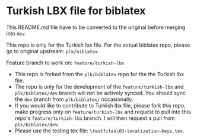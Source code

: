 # Turkish LBX file for biblatex

This README.md file have to be converted to the original before merging into `dev`.

This repo is only for the Turkish lbx file. For the actual biblatex repo, please go to original upstream: `plk/biblatex`.

Feature branch to work on: `feature/turkish-lbx`

* This repo is forked from the `plk/biblatex` repo for the the Turkish lbx file.
* The repo is only for the development of the `feature/turkish-lbx` and `plk/biblatex/dev` branch will not be actively synced. You should sync the `dev` branch from `plk/biblatex/` occasionally.
* If you would like to contribute to Turkish lbx file, please fork this repo, make progress only on `feature/turkish-lbx` and request to pull into this repo's `feature/turkish-lbx` branch. I will then request a pull from `plk/biblatex/dev`.
* Please use the testing tex file: `\testfiles\03-localization-keys.tex`.